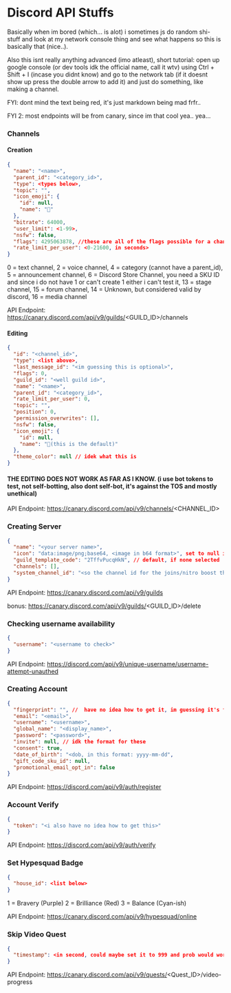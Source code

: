 # Discord API Stuffs

Basically when im bored (which... is alot) i sometimes js do random shi- stuff and look at my network console thing and see what happens so this is basically that (nice..).

Also this isnt really anything advanced (imo atleast), short tutorial: open up google console (or dev tools idk the official name, call it wtv) using Ctrl + Shift + I (incase you didnt know) and go to the network tab (if it doesnt show up press the double arrow to add it) and just do something, like making a channel.

FYI: dont mind the text being red, it's just markdown being mad frfr..

FYI 2: most endpoints will be from canary, since im that cool yea.. yea...

### Channels
#### Creation
```json
{
  "name": "<name>",
  "parent_id": "<category_id>",
  "type": <types below>,
  "topic": "",
  "icon_emoji": {
    "id": null,
    "name": "👋"
  },
  "bitrate": 64000,
  "user_limit": <1-99>,
  "nsfw": false,
  "flags": 4295063878, //these are all of the flags possible for a channel (almost all)
  "rate_limit_per_user": <0-21600, in seconds>
}
```

0 = text channel,
2 = voice channel,
4 = category (cannot have a parent_id),
5 = announcement channel,
6 = Discord Store Channel, you need a SKU ID and since i do not have 1 or can't create 1 either i can't test it, 
13 = stage channel,
15 = forum channel,
14 = Unknown, but considered valid by discord,
16 = media channel

API Endpoint: https://canary.discord.com/api/v9/guilds/<GUILD_ID>/channels

#### Editing
```json
{
  "id": "<channel_id>",
  "type": <list above>,
  "last_message_id": "<im guessing this is optional>",
  "flags": 0,
  "guild_id": "<well guild id>",
  "name": "<name>",
  "parent_id": "<category_id>",
  "rate_limit_per_user": 0,
  "topic": "",
  "position": 0,
  "permission_overwrites": [],
  "nsfw": false,
  "icon_emoji": {
    "id": null,
    "name": "👋(this is the default)"
  },
  "theme_color": null // idek what this is
}
```
#### THE EDITING DOES NOT WORK AS FAR AS I KNOW. (i use bot tokens to test, not self-botting, also dont self-bot, it's against the TOS and mostly unethical)

API Endpoint: https://canary.discord.com/api/v9/channels/<CHANNEL_ID>

### Creating Server
```json
{
  "name": "<your server name>",
  "icon": "data:image/png;base64, <image in b64 format>", set to null if none.
  "guild_template_code": "2TffvPucqHkN", // default, if none selected
  "channels": [],
  "system_channel_id": "<so the channel id for the joins/nitro boost thingy>" // not modifiable, set to null, otherwise might error.
}
```

API Endpoint: https://canary.discord.com/api/v9/guilds

bonus: https://canary.discord.com/api/v9/guilds/<GUILD_ID>/delete

### Checking username availability
```json
{
  "username": "<username to check>"
}
```

API Endpoint: https://discord.com/api/v9/unique-username/username-attempt-unauthed

### Creating Account
```json
{
  "fingerprint": "", //  have no idea how to get it, im guessing it's from the captcha or something idk
  "email": "<email>",
  "username": "<username>",
  "global_name": "<display_name>",
  "password": "<password>",
  "invite": null, // idk the format for these
  "consent": true,
  "date_of_birth": "<dob, in this format: yyyy-mm-dd",
  "gift_code_sku_id": null,
  "promotional_email_opt_in": false
}
```

API Endpoint: https://discord.com/api/v9/auth/register

### Account Verify
```json
{
  "token": "<i also have no idea how to get this>"
}
```

API Endpoint: https://discord.com/api/v9/auth/verify

### Set Hypesquad Badge
```json
{
  "house_id": <list below>
}
```

1 = Bravery (Purple)
2 = Brilliance (Red)
3 = Balance (Cyan-ish)

API Endpoint: https://canary.discord.com/api/v9/hypesquad/online

### Skip Video Quest
```json
{
  "timestamp": <in second, could maybe set it to 999 and prob would work, havent tried>
}
```

API Endpoint: https://canary.discord.com/api/v9/quests/<Quest_ID>/video-progress
